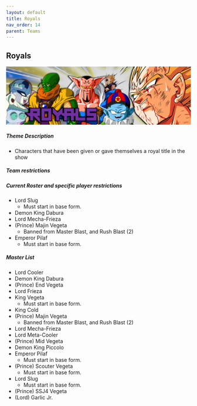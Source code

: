 ```yaml
---
layout: default
title: Royals
nav_order: 14
parent: Teams
---
```

## Royals
![](../images/royals.jpg)

##### Theme Description
- Characters that have been given or gave themselves a royal title in the show

##### Team restrictions

##### Current Roster and specific player restrictions

- Lord Slug
    - Must start in base form.
- Demon King Dabura
- Lord Mecha-Frieza
- (Prince) Majin Vegeta
  - Banned from Master Blast, and Rush Blast (2)
- Emperor Pilaf
    - Must start in base form.

##### Master List
- Lord Cooler
- Demon King Dabura
- (Prince) End Vegeta
- Lord Frieza
- King Vegeta
    - Must start in base form.
- King Cold
- (Prince) Majin Vegeta
  - Banned from Master Blast, and Rush Blast (2)
- Lord Mecha-Frieza
- Lord Meta-Cooler
- (Prince) Mid Vegeta
- Demon King Piccolo
- Emperor Pilaf
    - Must start in base form.
- (Prince) Scouter Vegeta
    - Must start in base form.
- Lord Slug
    - Must start in base form.
- (Prince) SSJ4 Vegeta
- (Lord) Garlic Jr.